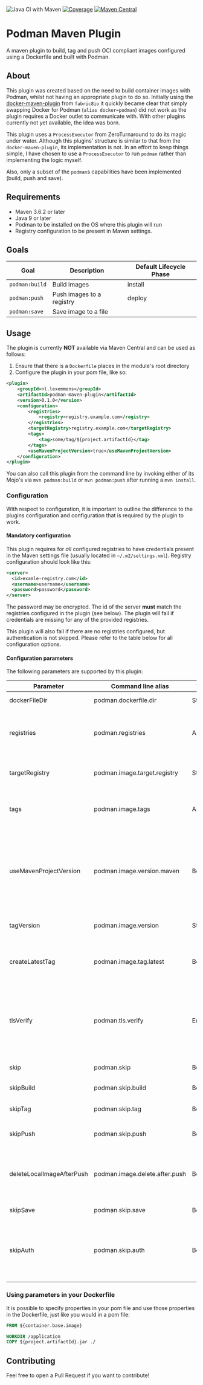 ![Java CI with Maven](https://github.com/lexemmens/podman-maven-plugin/workflows/Java%20CI%20with%20Maven/badge.svg) [![Coverage](https://sonarcloud.io/api/project_badges/measure?project=lexemmens_podman-maven-plugin&metric=coverage)](https://sonarcloud.io/dashboard?id=lexemmens_podman-maven-plugin) [![Maven Central](https://img.shields.io/maven-central/v/nl.lexemmens/podman-maven-plugin.svg?label=Maven%20Central)](https://search.maven.org/search?q=g:%22nl.lexemmens%22%20AND%20a:%22podman-maven-plugin%22)

# Podman Maven Plugin
A maven plugin to build, tag and push OCI compliant images configured using a Dockerfile and built with Podman.

## About
This plugin was created based on the need to build container images with Podman, whilst not having an appropriate plugin to do so. Initially
using the [docker-maven-plugin](https://github.com/fabric8io/docker-maven-plugin) from `fabric8io` it quickly became clear that simply swapping
Docker for Podman (`alias docker=podman`) did not work as the plugin requires a Docker outlet to communicate with. With other plugins currently 
not yet available, the idea was born.

This plugin uses a `ProcessExecutor` from ZeroTurnaround to do its magic under water. Although this plugins' structure is similar to that from the 
`docker-maven-plugin`, its implementation is not. In an effort to keep things simple, I have chosen to use a `ProcessExecutor` to run `podman` rather
than implementing the logic myself. 

Also, only a subset of the `podman`s capabilities have been implemented (build, push and save).

## Requirements
- Maven 3.6.2 or later
- Java 9 or later
- Podman to be installed on the OS where this plugin will run
- Registry configuration to be present in Maven settings.

## Goals
| Goal                                             | Description                | Default Lifecycle Phase |
| -------------------------------------------------| -------------------------- | ----------------------- |
| `podman:build`                                   | Build images               | install                 | 
| `podman:push`                                    | Push images to a registry  | deploy                  |
| `podman:save`                                    | Save image to a file       |                         |

## Usage
The plugin is currently **NOT** available via Maven Central and can be used as follows:

1. Ensure that there is a `Dockerfile` places in the module's root directory
2. Configure the plugin in your pom file, like so: 
```XML
<plugin>
    <groupId>nl.lexemmens</groupId>
    <artifactId>podman-maven-plugin</artifactId>
    <version>0.1.0</version>
    <configuration>
        <registries>
            <registry>registry.example.com</registry>
        </registries>
        <targetRegistry>registry.example.com</targetRegistry>
        <tags>
            <tag>some/tag/${project.artifactId}</tag>
        </tags>
        <useMavenProjectVersion>true</useMavenProjectVersion>
    </configuration>
</plugin>
```

You can also call this plugin from the command line by invoking either of its Mojo's via `mvn podman:build` or `mvn podman:push` after running a `mvn install`.

### Configuration
With respect to configuration, it is important to outline the difference to the plugins configuration and configuration that is required by the plugin to work.

#### Mandatory configuration
This plugin requires for _all_ configured registries to have credentials present in the Maven settings file (usually located in `~/.m2/settings.xml`). Registry
configuration should look like this:
```XML
<server>
  <id>examle-registry.com</id>
  <username>username</username>
  <password>password</password>
</server>
```

The password may be encrypted. The id of the server **must** match the registries configured in the plugin (see below). The plugin will fail if
credentials are missing for any of the provided registries.

This plugin will also fail if there are no registries configured, but authentication is not skipped. Please refer to the table below for all configuration
options.

#### Configuration parameters 
The following parameters are supported by this plugin:

| Parameter                 | Command line alias             | Type    | Required | Required by                                  | Default value      | Description                                    |
| ------------------------- | ------------------------------ | ------- | -------- | -------------------------------------------- | ------------------ | ---------------------------------------------- |
| dockerFileDir             | podman.dockerfile.dir          | String  | N        | `podman:build`                               | ${project.basedir} | Source directory of the (raw) Dockerfile       |
| registries                | podman.registries              | Array   | Y        | `podman:build`, `podman:save`, `podman:push` | -                  | All registries this plugin might reach out to during execution (for building (i.e. pulling), pushing and saving) |
| targetRegistry            | podman.image.target.registry   | String  | Y        | `podman:build`, `podman:push`                | -                  | The target registry where the container image will be pushed to |
| tags                      | podman.image.tags              | Array   | Y        | `podman:build`, `podman:save`, `podman:push` | -                  | The tags of the container image, used for tagging (build), saving and pushing the image |
| useMavenProjectVersion    | podman.image.version.maven     | Boolean | N        | `podman:build`, `podman:save`, `podman:push` | true               | Specified whether the version of the Maven project should be used for tagging the container image (default: yes). When set to false, it requires `tagVersion` or `podman.image.version` to be specified. |
| tagVersion                | podman.image.version           | String  | N        | `podman:build`, `podman:save`, `podman:push` | -                  | When set, this is the version the container image |
| createLatestTag           | podman.image.tag.latest        | Boolean | N        | `podman:build`, `podman:save`, `podman:push` | false              | Specified whether an image should be tagged 'latest'. The built image will receive a normal version nonetheless |
| tlsVerify                 | podman.tls.verify              | Enum    | N        | `podman:build`, `podman:save`, `podman:push` | NOT_SPECIFIED      | Allows setting of the --tls-verify command when building, pushing or saving container images. When not specified this will fallback to default `Podman` behavior |
| skip                      | podman.skip                    | Boolean | N        | `podman:build`, `podman:save`, `podman:push` | false              | Skip all actions. |
| skipBuild                 | podman.skip.build              | Boolean | N        | `podman:build`                               | false              | Skip building container image |
| skipTag                   | podman.skip.tag                | Boolean | N        | `podman:build`                               | false              | Skip tagging container image after build |
| skipPush                  | podman.skip.push               | Boolean | N        | `podman:push`                                | false              | Will skip pushing the container image to the `targetRegistry` |
| deleteLocalImageAfterPush | podman.image.delete.after.push | Boolean | N        | `podman:push`                                | false              | Will delete the final image from the local registry. **NOTE:** All other pulled images (such as base images) will continue to exist. |
| skipSave                  | podman.skip.save               | Boolean | N        | `podman:save`                                | false              | Will skip saving the container image |
| skipAuth                  | podman.skip.auth               | Boolean | N        | `podman:build`, `podman:save`, `podman:push` | false              | Skip registry authentication check at the beginning. **NOTE:** This may cause access denied errors when building, pushing or saving container images. | 

### Using parameters in your Dockerfile
It is possible to specify properties in your pom file and use those properties in the Dockerfile, just like you would in a pom file:
```Dockerfile
FROM ${container.base.image}

WORKDIR /application
COPY ${project.artifactId}.jar ./
```

## Contributing
Feel free to open a Pull Request if you want to contribute!
